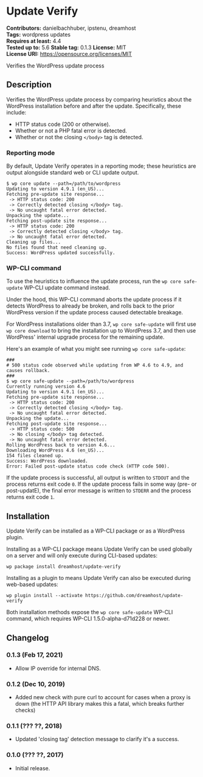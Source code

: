 # Update Verify #
**Contributors:** danielbachhuber, ipstenu, dreamhost  
**Tags:** wordpress updates  
**Requires at least:** 4.4  
**Tested up to:** 5.6
**Stable tag:** 0.1.3
**License:** MIT  
**License URI:** https://opensource.org/licenses/MIT  

Verifies the WordPress update process

## Description ##

Verifies the WordPress update process by comparing heuristics about the WordPress installation before and after the update. Specifically, these include:

* HTTP status code (200 or otherwise).
* Whether or not a PHP fatal error is detected.
* Whether or not the closing `</body>` tag is detected.

### Reporting mode ###

By default, Update Verify operates in a reporting mode; these heuristics are output alongside standard web or CLI update output.

    $ wp core update --path=/path/to/wordpress
    Updating to version 4.9.1 (en_US)...
    Fetching pre-update site response...
     -> HTTP status code: 200
     -> Correctly detected closing </body> tag.
     -> No uncaught fatal error detected.
    Unpacking the update...
    Fetching post-update site response...
     -> HTTP status code: 200
     -> Correctly detected closing </body> tag.
     -> No uncaught fatal error detected.
    Cleaning up files...
    No files found that need cleaning up.
    Success: WordPress updated successfully.

### WP-CLI command ###

To use the heuristics to influence the update process, run the `wp core safe-update` WP-CLI update command instead.

Under the hood, this WP-CLI command aborts the update process if it detects WordPress to already be broken, and rolls back to the prior WordPress version if the update process caused detectable breakage.

For WordPress installations older than 3.7, `wp core safe-update` will first use `wp core download` to bring the installation up to WordPress 3.7, and then use WordPress' internal upgrade process for the remaining update.

Here's an example of what you might see running `wp core safe-update`:

    ###
    # 500 status code observed while updating from WP 4.6 to 4.9, and causes rollback.
    ###
    $ wp core safe-update --path=/path/to/wordpress
    Currently running version 4.6
    Updating to version 4.9.1 (en_US)...
    Fetching pre-update site response...
     -> HTTP status code: 200
     -> Correctly detected closing </body> tag.
     -> No uncaught fatal error detected.
    Unpacking the update...
    Fetching post-update site response...
     -> HTTP status code: 500
     -> No closing </body> tag detected.
     -> No uncaught fatal error detected.
    Rolling WordPress back to version 4.6...
    Downloading WordPress 4.6 (en_US)...
    154 files cleaned up.
    Success: WordPress downloaded.
    Error: Failed post-update status code check (HTTP code 500).

If the update process is successful, all output is written to `STDOUT` and the process returns exit code `0`. If the update process fails in some way (pre- or post-updatE), the final error message is written to `STDERR` and the process returns exit code `1`.

## Installation ##

Update Verify can be installed as a WP-CLI package or as a WordPress plugin.

Installing as a WP-CLI package means Update Verify can be used globally on a server and will only execute during CLI-based updates:

    wp package install dreamhost/update-verify

Installing as a plugin to means Update Verify can also be executed during web-based updates:

    wp plugin install --activate https://github.com/dreamhost/update-verify

Both installation methods expose the `wp core safe-update` WP-CLI command, which requires WP-CLI 1.5.0-alpha-d71d228 or newer.

## Changelog ##

### 0.1.3 (Feb 17, 2021) ###
* Allow IP override for internal DNS.

### 0.1.2 (Dec 10, 2019) ###
* Added new check with pure curl to account for cases when a proxy is down (the HTTP API library makes this a fatal, which breaks further checks)

### 0.1.1 (??? ??, 2018) ###
* Updated 'closing </body> tag' detection message to clarify it's a success.

### 0.1.0 (??? ??, 2017) ###
* Initial release.
